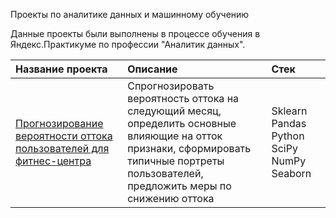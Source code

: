 Проекты по аналитике данных и машинному обучению

Данные проекты были выполнены в процессе обучения в Яндекс.Практикуме по профессии "Аналитик данных".

| Название проекта      | Описание                                     | Стек              |
| :-------------------- | :------------------------------------------- | :---------------- | 
| [Прогнозирование вероятности оттока пользователей для фитнес-центра](https://github.com/asanova-alexandra/asanova-portfolio/tree/main/ML) | Cпрогнозировать вероятность оттока на следующий месяц, определить основные влияющие на отток признаки, сформировать типичные портреты пользователей, предложить меры по снижению оттока| Sklearn Pandas Python SciPy NumPy Seaborn | [Создание дашборда для Яндекс.Дзен](https://github.com/asanova-alexandra/asanova-portfolio/tree/main/dash)| Написать пайплайн для скачивания таблиц из БД, провести анализ взаимодействия пользователей Я.Дзен с карточками, создать дашборд в Tableau Public в соответствии с макетом, подготовить презентацию с отчетом и графиками| `SQL Tableau Public MS PowerPoint Pandas Python`|

